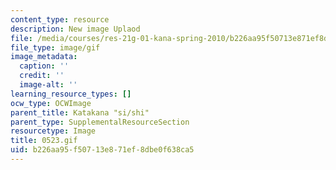 ```yaml
---
content_type: resource
description: New image Uplaod
file: /media/courses/res-21g-01-kana-spring-2010/b226aa95f50713e871ef8dbe0f638ca5_0523.gif
file_type: image/gif
image_metadata:
  caption: ''
  credit: ''
  image-alt: ''
learning_resource_types: []
ocw_type: OCWImage
parent_title: Katakana "si/shi"
parent_type: SupplementalResourceSection
resourcetype: Image
title: 0523.gif
uid: b226aa95-f507-13e8-71ef-8dbe0f638ca5
---
```

